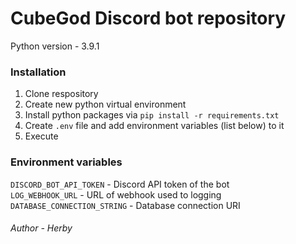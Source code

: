 # CubeGod Discord bot repository

Python version - 3.9.1

### Installation
1. Clone respository
2. Create new python virtual environment
3. Install python packages via `pip install -r requirements.txt`
4. Create `.env` file and add environment variables (list below) to it
5. Execute

### Environment variables
`DISCORD_BOT_API_TOKEN` - Discord API token of the bot \
`LOG_WEBHOOK_URL` - URL of webhook used to logging
`DATABASE_CONNECTION_STRING` - Database connection URI

###### Author - Herby
